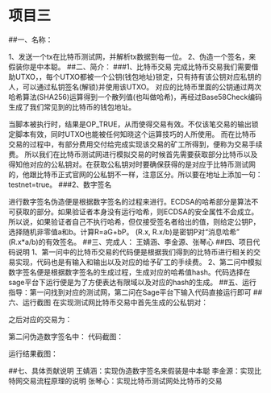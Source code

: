 项目三
=
##一、名称：

1、发送一个tx在比特币测试网，并解析tx数据到每一位。
2、伪造一个签名，来假装你是中本聪。
##二、简介：
###1、比特币交易
完成比特币交易我们需要借助UTXO，，每个UTXO都被一个公钥(钱包地址)锁定，只有持有该公钥对应私钥的人，可以通过私钥签名(解锁)并使用该UTXO。
对应的比特币里面的公钥通过两次哈希算法(SHA256)运算得到一个散列值(也叫做哈希)，再经过Base58Check编码生成了我们常见到的比特币的钱包地址。

当脚本被执行时，结果是OP_TRUE，从而使得交易有效。不仅该笔交易的输出锁定脚本有效，同时UTXO也能被任何知晓这个运算技巧的人所使用。
而在比特币交易的过程中，有部分费用交付给完成实现该交易的矿工所得到，便称为交易手续费。
所以我们在比特币测试网进行模拟交易的时候首先需要获取部分比特币以及得知他对应的公私钥对。在获取公私钥对时要确保获得的是对应于比特币测试网的，他跟比特币正式官网的公私钥不一样，注意区分。所以要在地址上添加一句：testnet=true。
###2、数字签名

进行数字签名伪造便是根据数字签名的过程来进行。ECDSA的哈希部分是算法不可获取的部分。如果验证者本身没有运行哈希，则ECDSA的安全属性不会成立。
所以说，如果验证者自己不执行哈希，但仅接受签名者给出的值，则给定公钥P，选择随机非零值a和b。计算R=aG+bP。 (R.x, R.x/b)是密钥P对“消息哈希” (R.x*a/b)的有效签名。
##三、完成人：
王婧涵、李金源、张琴心
##四、项目代码说明
1、第一问中的比特币交易的代码便是根据我们得到的比特币进行相关的交易实现，代码也是有输入和输出以及对应的给予矿工的手续费。
2、第二问中模拟数字签名便是根据数字签名的生成过程，生成对应的哈希值hash。代码选择在sage平台下运行便是为了方便表达有限域以及对应的hash的生成。
##五、运行指导：第一问找到对应的测试网，第二问在Sage平台下输入代码直接运行即可
##六、运行截图
在实现测试网比特币交易中首先生成的公私钥对：

之后对应的交易为：

第二问伪造数字签名中：
代码截图：

运行结果截图：

##七、具体贡献说明
王婧涵：实现伪造数字签名来假装是中本聪
李金源：实现比特网交易流程原理的说明
张琴心：实现比特币测试网处比特币的交易
